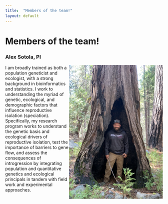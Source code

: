 ```yaml
---
title:  "Members of the team!"
layout: default
---
```


<h1>Members of the team!</h1>

<h3>Alex Sotola, PI</h3>

<img src="assets/IMG_0332.jpg" class="img-responsive" align="right" width="300px"> </div>

I am broadly trained as both a population geneticist and ecologist, with a strong background in bioinformatics and statistics. I work to understanding the myriad of genetic, ecological, and demographic factors that influence reproductive isolation (speciation). Specifically, my research program works to understand the genetic basis and ecological drivers of reproductive isolation, test the importance of barriers to gene flow, and assess the consequences of introgression by integrating population and quantitative genetics and ecological principals in tandem with field work and experimental approaches.


<br clear="right"/>
